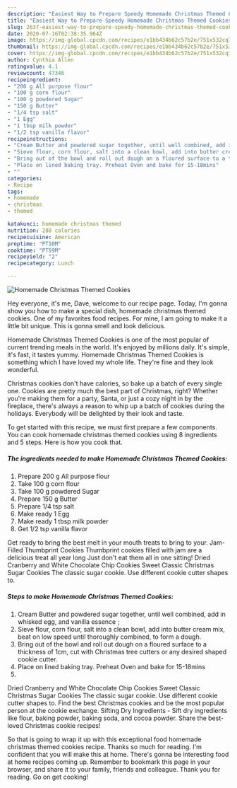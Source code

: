 ```yaml
---
description: "Easiest Way to Prepare Speedy Homemade Christmas Themed Cookies"
title: "Easiest Way to Prepare Speedy Homemade Christmas Themed Cookies"
slug: 2637-easiest-way-to-prepare-speedy-homemade-christmas-themed-cookies
date: 2020-07-16T02:38:35.964Z
image: https://img-global.cpcdn.com/recipes/e1bb434b62c57b2e/751x532cq70/homemade-christmas-themed-cookies-recipe-main-photo.jpg
thumbnail: https://img-global.cpcdn.com/recipes/e1bb434b62c57b2e/751x532cq70/homemade-christmas-themed-cookies-recipe-main-photo.jpg
cover: https://img-global.cpcdn.com/recipes/e1bb434b62c57b2e/751x532cq70/homemade-christmas-themed-cookies-recipe-main-photo.jpg
author: Cynthia Allen
ratingvalue: 4.1
reviewcount: 47346
recipeingredient:
- "200 g All purpose flour"
- "100 g corn flour"
- "100 g powdered Sugar"
- "150 g Butter"
- "1/4 tsp salt"
- "1 Egg"
- "1 tbsp milk powder"
- "1/2 tsp vanilla flavor"
recipeinstructions:
- "Cream Butter and powdered sugar together, until well combined, add in whisked egg, and vanilla essence ;"
- "Sieve flour, corn flour, salt into a clean bowl, add into butter cream mix, beat on low speed until thoroughly combined, to form a dough."
- "Bring out of the bowl and roll out dough on a floured surface to a thickness of 1cm, cut with Christmas tree cutters or any desired shaped cookie cutter."
- "Place on lined baking tray. Preheat Oven and bake for 15-18mins"
- ""
categories:
- Recipe
tags:
- homemade
- christmas
- themed

katakunci: homemade christmas themed 
nutrition: 288 calories
recipecuisine: American
preptime: "PT10M"
cooktime: "PT59M"
recipeyield: "2"
recipecategory: Lunch

---
```



![Homemade Christmas Themed Cookies](https://img-global.cpcdn.com/recipes/e1bb434b62c57b2e/751x532cq70/homemade-christmas-themed-cookies-recipe-main-photo.jpg)

Hey everyone, it's me, Dave, welcome to our recipe page. Today, I'm gonna show you how to make a special dish, homemade christmas themed cookies. One of my favorites food recipes. For mine, I am going to make it a little bit unique. This is gonna smell and look delicious.

Homemade Christmas Themed Cookies is one of the most popular of current trending meals in the world. It's enjoyed by millions daily. It's simple, it's fast, it tastes yummy. Homemade Christmas Themed Cookies is something which I have loved my whole life. They're fine and they look wonderful.

Christmas cookies don&#39;t have calories, so bake up a batch of every single one. Cookies are pretty much the best part of Christmas, right? Whether you&#39;re making them for a party, Santa, or just a cozy night in by the fireplace, there&#39;s always a reason to whip up a batch of cookies during the holidays. Everybody will be delighted by their look and taste.


To get started with this recipe, we must first prepare a few components. You can cook homemade christmas themed cookies using 8 ingredients and 5 steps. Here is how you cook that.

<!--inarticleads1-->

##### The ingredients needed to make Homemade Christmas Themed Cookies:

1. Prepare 200 g All purpose flour
1. Take 100 g corn flour
1. Take 100 g powdered Sugar
1. Prepare 150 g Butter
1. Prepare 1/4 tsp salt
1. Make ready 1 Egg
1. Make ready 1 tbsp milk powder
1. Get 1/2 tsp vanilla flavor


Get ready to bring the best melt in your mouth treats to bring to your. Jam-Filled Thumbprint Cookies Thumbprint cookies filled with jam are a delicious treat all year long Just don&#39;t eat them all in one sitting! Dried Cranberry and White Chocolate Chip Cookies Sweet Classic Christmas Sugar Cookies The classic sugar cookie. Use different cookie cutter shapes to. 

<!--inarticleads2-->

##### Steps to make Homemade Christmas Themed Cookies:

1. Cream Butter and powdered sugar together, until well combined, add in whisked egg, and vanilla essence ;
1. Sieve flour, corn flour, salt into a clean bowl, add into butter cream mix, beat on low speed until thoroughly combined, to form a dough.
1. Bring out of the bowl and roll out dough on a floured surface to a thickness of 1cm, cut with Christmas tree cutters or any desired shaped cookie cutter.
1. Place on lined baking tray. Preheat Oven and bake for 15-18mins
1. 


Dried Cranberry and White Chocolate Chip Cookies Sweet Classic Christmas Sugar Cookies The classic sugar cookie. Use different cookie cutter shapes to. Find the best Christmas cookies and be the most popular person at the cookie exchange. Sifting Dry Ingredients - Sift dry ingredients like flour, baking powder, baking soda, and cocoa powder. Share the best-loved Christmas cookie recipes! 

So that is going to wrap it up with this exceptional food homemade christmas themed cookies recipe. Thanks so much for reading. I'm confident that you will make this at home. There's gonna be interesting food at home recipes coming up. Remember to bookmark this page in your browser, and share it to your family, friends and colleague. Thank you for reading. Go on get cooking!
